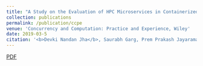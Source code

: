 ```yaml
---
title: "A Study on the Evaluation of HPC Microservices in Containerized Environment"
collection: publications
permalink: /publication/ccpe
venue: 'Concurrency and Computation: Practice and Experience, Wiley'
date: 2019-03-5
citation: '<b>Devki Nandan Jha</b>, Saurabh Garg, Prem Prakash Jayaraman, Rajkumar Buyya, Zheng Li, Graham Morgan, & Rajiv Ranjan. (2019). <i>Concurrency and Computation: Practice and Experience, Wiley</i>. '
---
```

[PDF](https://onlinelibrary.wiley.com/doi/pdf/10.1002/cpe.5323)

